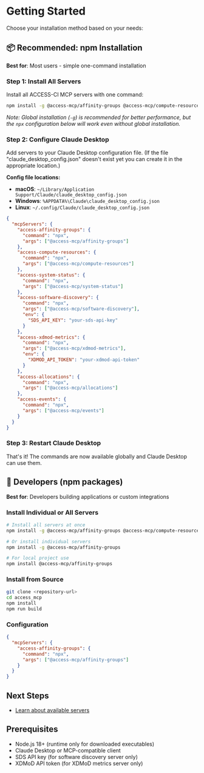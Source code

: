# Getting Started

Choose your installation method based on your needs:

## 📦 Recommended: npm Installation

**Best for**: Most users - simple one-command installation

### Step 1: Install All Servers

Install all ACCESS-CI MCP servers with one command:

```bash
npm install -g @access-mcp/affinity-groups @access-mcp/compute-resources @access-mcp/system-status @access-mcp/software-discovery @access-mcp/xdmod-metrics @access-mcp/allocations @access-mcp/events
```

_Note: Global installation (`-g`) is recommended for better performance, but the `npx` configuration below will work even without global installation._

### Step 2: Configure Claude Desktop

Add servers to your Claude Desktop configuration file. (If the file "claude_desktop_config.json" doesn't exist yet you can create it in the appropriate location.)

**Config file locations:**

- **macOS**: `~/Library/Application Support/Claude/claude_desktop_config.json`
- **Windows**: `%APPDATA%\Claude\claude_desktop_config.json`
- **Linux**: `~/.config/Claude/claude_desktop_config.json`

```json
{
  "mcpServers": {
    "access-affinity-groups": {
      "command": "npx",
      "args": ["@access-mcp/affinity-groups"]
    },
    "access-compute-resources": {
      "command": "npx",
      "args": ["@access-mcp/compute-resources"]
    },
    "access-system-status": {
      "command": "npx",
      "args": ["@access-mcp/system-status"]
    },
    "access-software-discovery": {
      "command": "npx",
      "args": ["@access-mcp/software-discovery"],
      "env": {
        "SDS_API_KEY": "your-sds-api-key"
      }
    },
    "access-xdmod-metrics": {
      "command": "npx",
      "args": ["@access-mcp/xdmod-metrics"],
      "env": {
        "XDMOD_API_TOKEN": "your-xdmod-api-token"
      }
    },
    "access-allocations": {
      "command": "npx",
      "args": ["@access-mcp/allocations"]
    },
    "access-events": {
      "command": "npx",
      "args": ["@access-mcp/events"]
    }
  }
}
```

### Step 3: Restart Claude Desktop

That's it! The commands are now available globally and Claude Desktop can use them.

## 🔧 Developers (npm packages)

**Best for**: Developers building applications or custom integrations

### Install Individual or All Servers

```bash
# Install all servers at once
npm install -g @access-mcp/affinity-groups @access-mcp/compute-resources @access-mcp/system-status @access-mcp/software-discovery @access-mcp/xdmod-metrics @access-mcp/allocations @access-mcp/events

# Or install individual servers
npm install -g @access-mcp/affinity-groups

# For local project use
npm install @access-mcp/affinity-groups
```

### Install from Source

```bash
git clone <repository-url>
cd access_mcp
npm install
npm run build
```

### Configuration

```json
{
  "mcpServers": {
    "access-affinity-groups": {
      "command": "npx",
      "args": ["@access-mcp/affinity-groups"]
    }
  }
}
```

## Next Steps

- [Learn about available servers](/servers/)

## Prerequisites

- Node.js 18+ (runtime only for downloaded executables)
- Claude Desktop or MCP-compatible client
- SDS API key (for software discovery server only)
- XDMoD API token (for XDMoD metrics server only)
